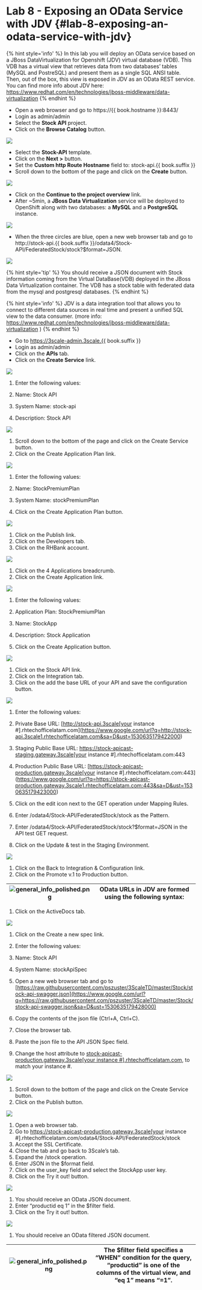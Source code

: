 # Lab 8 - Exposing an OData Service with JDV {#lab-8-exposing-an-odata-service-with-jdv}

{% hint style='info' %}
In this lab you will deploy an OData service based on a JBoss DataVirtualization for Openshift (JDV) virtual database (VDB).  This VDB has a virtual view that retrieves data from two databases’ tables (MySQL and PostreSQL) and present them as a single SQL ANSI table. Then, out of the box, this view is exposed in JDV as an OData REST service. You can find more info about JDV here: https://www.redhat.com/en/technologies/jboss-middleware/data-virtualization
{% endhint %}

* Open a web browser and go to https://{{ book.hostname }}:8443/
* Login as admin/admin
* Select the **Stock API** project.
* Click on the **Browse Catalog** button.

![](assets/Selection_370.png)

* Select the **Stock-API** template.
* Click on the **Next >** button.
* Set the **Custom http Route Hostname** field to: stock-api.{{ book.suffix }}
* Scroll down to the bottom of the page and click on the **Create** button.

![](assets/Selection_371.png)

* Click on the **Continue to the project overview** link.
* After ~5min, a **JBoss Data Virtualization** service will be deployed to OpenShift along with two databases: a **MySQL** and a **PostgreSQL** instance.

![](assets/Selection_372.png)


* When the three circles are blue, open a new web browser tab and go to http://stock-api.{{ book.suffix }}/odata4/Stock-API/FederatedStock/stock?$format=JSON.


![](images/image63.png)

{% hint style='tip' %}
You should receive a JSON document with Stock information coming from the Virtual DataBase(VDB) deployed in the JBoss Data Virtualization container. The VDB has a stock table with federated data from the mysql and postgresql databases.
{% endhint %}

{% hint style='info' %}
JDV is a data integration tool that allows you to connect to different data sources in real time and present a unified SQL view to the data consumer. (more info: https://www.redhat.com/en/technologies/jboss-middleware/data-virtualization
)
{% endhint %}

* Go to https://3scale-admin.3scale.{{ book.suffix }} 
* Login as admin/admin
* Click on the **APIs** tab.
* Click on the **Create Service** link.

![](images/image173.png)

1.  Enter the following values:

1.  Name: Stock API
2.  System Name: stock-api
3.  Description: Stock API

![](images/image156.png)

1.  Scroll down to the bottom of the page and click on the Create Service button.
2.  Click on the Create Application Plan link.

![](images/image184.png)

1.  Enter the following values:

1.  Name: StockPremiumPlan
2.  System Name: stockPremiumPlan

1.  Click on the Create Application Plan button.

![](images/image150.png)

1.  Click on the Publish link.
2.  Click on the Developers tab.
3.  Click on the RHBank account.

![](images/image125.png)

1.  Click on the  4 Applications breadcrumb.
2.  Click on the Create Application link.

![](images/image127.png)

1.  Enter the following values:

1.  Application Plan: StockPremiumPlan
2.  Name: StockApp
3.  Description: Stock Application

1.  Click on the Create Application button.

![](images/image143.png)

1.  Click on the Stock API link.
2.  Click on the Integration tab.
3.  Click on the add the base URL of your API and save the configuration button.

![](images/image137.png)

1.  Enter the following values:

1.  Private Base URL: [http://stock-api.3scale[your instance #].rhtechofficelatam.com](https://www.google.com/url?q=http://stock-api.3scale1.rhtechofficelatam.com&sa=D&ust=1530635179422000) 
2.  Staging Public Base URL: https://stock-apicast-staging.gateway.3scale[your instance #].rhtechofficelatam.com:443
3.  Production Public Base URL: [https://stock-apicast-production.gateway.3scale[your instance #].rhtechofficelatam.com:443](https://www.google.com/url?q=https://stock-apicast-production.gateway.3scale1.rhtechofficelatam.com:443&sa=D&ust=1530635179423000)

1.  Click on the edit icon next to the GET operation under Mapping Rules.
2.  Enter /odata4/Stock-API/FederatedStock/stock as the Pattern.
3.  Enter /odata4/Stock-API/FederatedStock/stock?$format=JSON in the API test GET request.
4.  Click on the Update &amp; test in the Staging Environment.

![](images/image172.png)

1.  Click on the Back to Integration &amp; Configuration link.
2.  Click on the  Promote v.1 to Production button.

| ![general_info_polished.png](images/image34.png) | OData URLs in JDV are formed using the following syntax: |
| --- | --- |

1.  Click on the ActiveDocs tab.

![](images/image81.png)

1.  Click on the Create a new spec link.
2.  Enter the following values:

1.  Name: Stock API
2.  System Name: stockApiSpec

1.  Open a new web browser tab and go to [https://raw.githubusercontent.com/pszuster/3ScaleTD/master/Stock/stock-api-swagger.json](https://www.google.com/url?q=https://raw.githubusercontent.com/pszuster/3ScaleTD/master/Stock/stock-api-swagger.json&sa=D&ust=1530635179428000)
2.  Copy the contents of the json file (Ctrl+A, Ctrl+C).
3.  Close the browser tab.
4.  Paste the json file to the  API JSON Spec field.
5.  Change the host attribute to [stock-apicast-production.gateway.3scale[your instance #].rhtechofficelatam.com](https://www.google.com/url?q=https://stock-apicast-production.gateway.3scale1.rhtechofficelatam.com:443&sa=D&ust=1530635179429000),  to match your instance #.

![](images/image96.png)

1.  Scroll down to the bottom of the page and click on the Create Service button.
2.  Click on the Publish button.

![](images/image153.png)

1.  Open a web browser tab.
2.  Go to https://stock-apicast-production.gateway.3scale[your instance #].rhtechofficelatam.com/odata4/Stock-API/FederatedStock/stock
3.  Accept the SSL Certificate.
4.  Close the tab and go back to 3Scale’s tab.
5.  Expand the /stock operation.
6.  Enter JSON in the $format field.
7.  Click on the user_key field and select the StockApp user key.
8.  Click on the Try it out! button.

![](images/image109.png)

1.  You should receive an OData JSON document.
2.  Enter “productid eq 1” in the $filter field.
3.  Click on the Try it out! button.

![](images/image158.png)

1.  You should receive an OData filtered JSON document.

| ![general_info_polished.png](images/image34.png) | The $filter field specifies a “WHEN” condition for the query, “productid” is one of the columns of the virtual view, and “eq 1” means “=1”. |
| --- | --- |